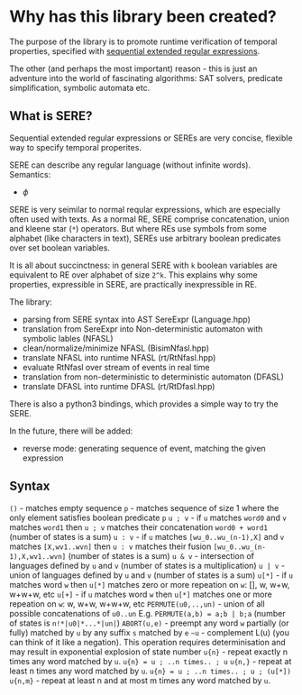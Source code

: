 # Why has this library been created?

The purpose of the library is to promote runtime verification
of temporal properties, specified with [sequential extended
regular expressions]().

The other (and perhaps the most important) reason - this
is just an adventure into the world of fascinating algorithms:
SAT solvers, predicate simplification, symbolic automata etc.

## What is SERE?

Sequential extended regular expressions or SEREs are very
concise, flexible way to specify temporal properites.

SERE can describe any regular language (without infinite words).
Semantics:

- $\phi$


SERE is very seimilar to normal reqular expressions, which
are especially often used with texts. As a normal RE, SERE
comprise concatenation, union and kleene star (`*`) operators.
But where REs use symbols from some alphabet (like characters
in text), SEREs use arbitrary boolean predicates over set
boolean variables.

It is all about succinctness: in general SERE with `k` boolean
variables are equivalent to RE over alphabet of size `2^k`.
This explains why some properties, expressible in SERE,
are practically inexpressible in RE.

The library:

- parsing from SERE syntax into AST SereExpr (Language.hpp)
- translation from SereExpr into Non-deterministic automaton with symbolic lables (NFASL)
- clean/normalize/minimize NFASL (BisimNfasl.hpp)
- translate NFASL into runtime NFASL (rt/RtNfasl.hpp)
- evaluate RtNfasl over stream of events in real time
- translation from non-deterministic to deterministic automaton (DFASL)
- translate DFASL into runtime DFASL (rt/RtDfasl.hpp)

There is also a python3 bindings, which provides a simple way
to try the SERE.

In the future, there will be added:
- reverse mode: generating sequence of event, matching the given expression

## Syntax

`()` - matches empty sequence
`p` - matches sequence of size 1 where the only element satisfies
      boolean  predicate `p`
`u ; v` - if `u` matches `word0` and `v` matches `word1`
          then `u ; v` matches their concatenation `word0 + word1`
          (number of states is a sum)
`u : v` - if `u` matches `[wu_0..wu_(n-1),X]`
          and `v` matches `[X,wv1..wvn]`
          then `u : v` matches their fusion `[wu_0..wu_(n-1),X,wv1..wvn]`
          (number of states is a sum)
`u & v` - intersection of languages defined by `u` and `v`
          (number of states is a multiplication)
`u | v` - union of languages defined by `u` and `v`
          (number of states is a sum)
`u[*]` - if `u` matches word `w` then `u[*]` matches zero or more
         repeation on `w`: [], w, w+w, w+w+w, etc
`u[+]` - if `u` matches word `w` then `u[*]` matches one or more
         repeation on `w`: w, w+w, w+w+w, etc
`PERMUTE(u0,..,un)` - union of all possible concatenations of `u0..un`
         E.g. `PERMUTE(a,b) = a;b | b;a`
         (number of states is `n!*|u0|*...*|un|`)
`ABORT(u,e)` - preempt any word `w` partially (or fully) matched
               by `u` by any suffix `s` matched by `e`
`~u`   - complement L(u) (you can think of it like a negation).
         This operation requires determinisation and may result in
         exponential explosion of state number
`u{n}`   - repeat exactly n times any word matched by `u`.
           `u{n} = u ; ..n times.. ; u`
`u{n,}`  - repeat at least n times any word matched by `u`.
           `u{n} = u ; ..n times.. ; u ; (u[*])`
`u{n,m}` - repeat at least n and at most m times any word matched by `u`.
